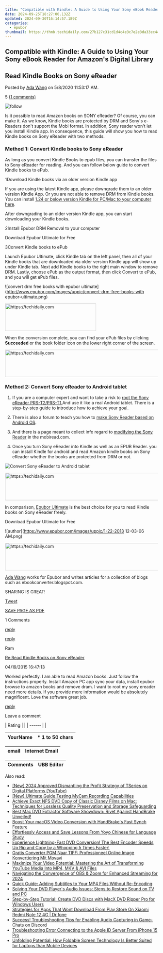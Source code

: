 ```yaml
---
title: "Compatible with Kindle: A Guide to Using Your Sony eBook Reader for Amazon's Digital Library"
date: 2024-09-25T18:27:00.132Z
updated: 2024-09-30T16:14:57.189Z
categories:
  - epubor
thumbnail: https://thmb.techidaily.com/27b127c31cd1d4c4e3c7e2e3da33ec44af88b4b625ba034a78a3512eb4d83268.jpg
---
```


## Compatible with Kindle: A Guide to Using Your Sony eBook Reader for Amazon's Digital Library

## Read Kindle Books on Sony eReader

Posted by [Ada Wang](https://plus.google.com/+AdaWang/posts) on 5/8/2020 11:53:17 AM.

5 [(1 comments)](http://www.epubor.com/#comment-area) 

![follow](http://www.epubor.com/images/follow.png)

Is it possible to read Amazon books on SONY eReader? Of course, you can make it. As we know, Kindle books are protected by DRM and Sony's e-Readers don't support the Mobi format. In addition, Sony reader won't let you install Kindle app. In consequence, this guide will show you how to read Kindle books on Sony eReader with two methods.

### Method 1: Convert Kindle books to Sony eReader

As long as you convert Kindle Books to epub files, you can transfer the files to Sony eReader for reading. And you can follow below guide to convert Kindle books to ePub.

1Download Kindle books via an older version Kindle app

If you are using the latest Kindle app, please downgrade them to an older version Kindle App. Or you are not able to remove DRM from Kindle books. You can install [1.24 or below version Kindle for PC/Mac to your computer here](https://tools.techidaily.com/epubor/products/). 

After downgrading to an older version Kindle app, you can start downloading your Kindle books.

2Install Epubor DRM Removal to your computer

Download Epubor Ultimate for Free

[](https://tools.techidaily.com/epubor/ultimate/) [](https://tools.techidaily.com/epubor/ultimate/) 

3Convert Kindle books to ePub

Launch Epubor Ultimate, click Kindle tab on the left panel, then all of your Kindle books that are downloaded via older version Kindle app will show up under Kindle tab. Next add Kindle books to the right main window to remove DRM. Lastly, choose ePub as the output format, then click Convert to ePub, and you will get ePub files. 

![convert drm free books with epubor ultimate](http://www.epubor.com/images/uppic/convert-drm-free-books-with epubor-ultimate.png)

<!-- affiliate ads begin -->
<a href="https://aligracehair.sjv.io/c/5597632/2135400/19272" target="_top" id="2135400">
  <img src="//a.impactradius-go.com/display-ad/19272-2135400" border="0" alt="https://techidaily.com" width="300" height="90"/>
</a>
<img height="0" width="0" src="https://aligracehair.sjv.io/i/5597632/2135400/19272" style="position:absolute;visibility:hidden;" border="0" />
<!-- affiliate ads end -->

When the conversion complete, you can find your ePub files by clicking **Succeeded** or the book folder icon on the lower right corner of the screen. 

<!-- affiliate ads begin -->
<a href="https://unicoeye.pxf.io/c/5597632/2134229/18498" target="_top" id="2134229">
  <img src="//a.impactradius-go.com/display-ad/18498-2134229" border="0" alt="https://techidaily.com" width="728" height="90"/>
</a>
<img height="0" width="0" src="https://unicoeye.pxf.io/i/5597632/2134229/18498" style="position:absolute;visibility:hidden;" border="0" />
<!-- affiliate ads end -->

### Method 2: Convert Sony eReader to Android tablet

1) If you are a computer expert and want to take a risk to [root the Sony eReader PRS-T2/PRS-T1\.](http://www.the-digital-reader.com/2012/10/10/sony-reader-prs-t2-hacked-not-yet-stable-enough-for-prime-time/?utm%5Fsource=feedburner&utm%5Fmedium=feed&utm%5Fcampaign=Feed%3A+TheDigitalReader+%28The+Digital+Reader%29#.U0UX3fmSzh5)And use it like a real Android tablet. There is a step-by-step guide to introduce how to achieve your goal.

2) There is also a forum to teach you how to [make Sony Reader based on Android OS](http://www.the-ebook.org/forum/viewtopic.php?t=25360&sid=f2009c71a690d414805e288e6ac0c992).

3) And there is a page meant to collect info regard to [modifying the Sony Reader](http://wiki.mobileread.com/wiki/PRST1%5FRooting%5Fand%5FTweaks#Rupor.27s%5FRoot%5FPackage) in the mobiread.com.

4) Once you turn Sony eReader into Kindle as well as an EPUB Reader. you can install Kindle for android and read Amazon kindle books on Sony eReader whether the books are protected from DRM or not.

![Convert Sony eReader to Android tablet](http://www.epubor.com/images/uppic/Convert-Sony-eReader-to-Android-tablet.jpg)

<!-- affiliate ads begin -->
<a href="https://aligracehair.sjv.io/c/5597632/2006946/19272" target="_top" id="2006946">
  <img src="//a.impactradius-go.com/display-ad/19272-2006946" border="0" alt="https://techidaily.com" width="728" height="90"/>
</a>
<img height="0" width="0" src="https://aligracehair.sjv.io/i/5597632/2006946/19272" style="position:absolute;visibility:hidden;" border="0" />
<!-- affiliate ads end -->

In comparison, [Epubor Ultimate](https://tools.techidaily.com/epubor/ultimate/) is the best choice for you to read Kindle books on Sony eReader freely. 

Download Epubor Ultimate for Free

[](https://tools.techidaily.com/epubor/ultimate/) [](https://tools.techidaily.com/epubor/ultimate/) 

![author](https://www.epubor.com/images/uppic/1-22-2013 12-03-06 AM.png)

<!-- affiliate ads begin -->
<a href="https://aligracehair.sjv.io/c/5597632/1884021/19272" target="_top" id="1884021">
  <img src="//a.impactradius-go.com/display-ad/19272-1884021" border="0" alt="https://techidaily.com" width="728" height="90"/>
</a>
<img height="0" width="0" src="https://aligracehair.sjv.io/i/5597632/1884021/19272" style="position:absolute;visibility:hidden;" border="0" />
<!-- affiliate ads end -->

[Ada Wang](https://plus.google.com/+AdaWang/posts) works for Epubor and writes articles for a collection of blogs such as ebookconverter.blogspot.com.

SHARING IS GREAT!

[Tweet](https://twitter.com/share) 

[SAVE PAGE AS PDF](https://tools.techidaily.com/epubor/reader/) 

1 Comments

[reply](https://tools.techidaily.com/epubor/products/) 

[reply](https://tools.techidaily.com/epubor/products/) 

Ram

[Re:Read Kindle Books on Sony eReader](https://tools.techidaily.com/epubor/products/)

04/19/2015 16:47:13

Worked perfectly. I am able to read Amazon books. Just follow the instructions properly. Install Amazon PC app sync your data, install epubor browse to amazon books and remove dram. I want to root my sony ereader need more details. If you provide more information would be absolutely magnificent. Love the software great job.

[reply](https://tools.techidaily.com/epubor/products/) 

Leave a comment

| Rating |  |
| ------ |  |

| YourName | \*  1 to 50 chars |
| -------- | ----------------- |

| email | Internet Email |
| ----- | -------------- |

| Comments | UBB Editor |
| -------- | ---------- |

<ins class="adsbygoogle"
     style="display:block"
     data-ad-format="autorelaxed"
     data-ad-client="ca-pub-7571918770474297"
     data-ad-slot="1223367746"></ins>

<ins class="adsbygoogle"
     style="display:block"
     data-ad-client="ca-pub-7571918770474297"
     data-ad-slot="8358498916"
     data-ad-format="auto"
     data-full-width-responsive="true"></ins>

<span class="atpl-alsoreadstyle">Also read:</span>
<div><ul>
<li><a href="https://facebook-video-share.techidaily.com/new-2024-approved-dismantling-the-profit-strategy-of-tseries-on-digital-platforms-youtube/"><u>[New] 2024 Approved Dismantling the Profit Strategy of TSeries on Digital Platforms (YouTube)</u></a></li>
<li><a href="https://on-screen-recording.techidaily.com/new-ultimate-guide-testing-mycam-recording-capabilities/"><u>[New] Ultimate Guide Testing MyCam Recording Capabilities</u></a></li>
<li><a href="https://solve-help.techidaily.com/achieve-exact-nfs-dvd-copy-of-classic-disney-films-on-mac-techniques-for-lossless-quality-preservation-and-storage-safeguarding/"><u>Achieve Exact NFS DVD Copy of Classic Disney Films on Mac: Techniques for Lossless Quality Preservation and Storage Safeguarding</u></a></li>
<li><a href="https://solve-help.techidaily.com/best-mac-dvd-extractor-software-showdown-rivet-against-handbrake-unveiled/"><u>Best Mac DVD Extractor Software Showdown: Rivet Against HandBrake Unveiled!</u></a></li>
<li><a href="https://solve-help.techidaily.com/boost-your-macos-video-conversion-with-handbrakes-fast-synch-feature/"><u>Boost Your macOS Video Conversion with HandBrake's Fast Synch Feature</u></a></li>
<li><a href="https://fox-web3.techidaily.com/effortlessly-access-and-save-lessons-from-yoyo-chinese-for-language-study/"><u>Effortlessly Access and Save Lessons From Yoyo Chinese for Language Study</u></a></li>
<li><a href="https://solve-help.techidaily.com/experience-lightning-fast-dvd-conversion-the-best-encoder-speeds-up-rip-and-copy-by-a-whopping-5-times-faster/"><u>Experience Lightning-Fast DVD Conversion! The Best Encoder Speeds Up Rip and Copy by a Whopping 5 Times Faster!</u></a></li>
<li><a href="https://win-amazing.techidaily.com/gratis-converter-pgm-naar-tiff-professioneel-online-image-konvertiering-mit-movavi/"><u>Gratis Converter PGM Naar TIFF: Professioneel Online Image Konvertiering Mit Movavi</u></a></li>
<li><a href="https://solve-help.techidaily.com/maximize-your-video-potential-mastering-the-art-of-transforming-youtube-media-into-mp4-mkv-and-avi-files/"><u>Maximize Your Video Potential: Mastering the Art of Transforming YouTube Media Into MP4, MKV & AVI Files</u></a></li>
<li><a href="https://screen-recording.techidaily.com/navigating-the-convergence-of-obs-and-zoom-for-enhanced-streaming-for-2024/"><u>Navigating the Convergence of OBS & Zoom for Enhanced Streaming for 2024</u></a></li>
<li><a href="https://solve-help.techidaily.com/quick-guide-adding-subtitles-to-your-mp4-files-without-re-encoding/"><u>Quick Guide: Adding Subtitles to Your MP4 Files Without Re-Encoding</u></a></li>
<li><a href="https://solve-help.techidaily.com/solving-your-dvd-players-audio-issues-steps-to-restore-sound-on-tv-and-pc/"><u>Solving Your DVD Player's Audio Issues: Steps to Restore Sound on TV and PC</u></a></li>
<li><a href="https://solve-help.techidaily.com/step-by-step-tutorial-create-dvd-discs-with-macx-dvd-ripper-pro-for-windows-users/"><u>Step-by-Step Tutorial: Create DVD Discs with MacX DVD Ripper Pro for Windows Users</u></a></li>
<li><a href="https://howto.techidaily.com/strategies-for-apps-that-wont-download-from-play-store-on-xiaomi-redmi-note-12-4g-drfone-by-drfone-fix-android-problems-fix-android-problems/"><u>Strategies for Apps That Wont Download From Play Store On Xiaomi Redmi Note 12 4G | Dr.fone</u></a></li>
<li><a href="https://sound-issues.techidaily.com/success-troubleshooting-tips-for-enabling-audio-capturing-in-game-chats-on-discord/"><u>Success! Troubleshooting Tips for Enabling Audio Capturing in Game-Chats on Discord</u></a></li>
<li><a href="https://apple-account.techidaily.com/troubleshooting-error-connecting-to-the-apple-id-server-from-iphone-15-pro-by-drfone-ios/"><u>Troubleshooting Error Connecting to the Apple ID Server From iPhone 15 Pro</u></a></li>
<li><a href="https://hardware-help.techidaily.com/unfolding-potential-how-foldable-screen-technology-is-better-suited-for-laptops-than-mobile-devices/"><u>Unfolding Potential: How Foldable Screen Technology Is Better Suited for Laptops than Mobile Devices</u></a></li>
</ul></div>

